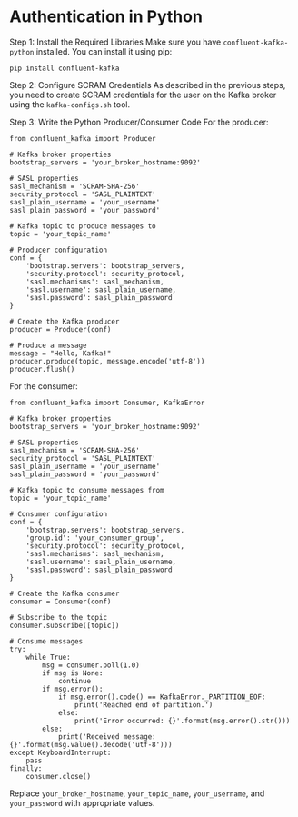 # Authentication in Python  

Step 1: Install the Required Libraries Make sure you have `confluent-kafka-python` installed. You can install it using pip:

```
pip install confluent-kafka

```

Step 2: Configure SCRAM Credentials As described in the previous steps, you need to create SCRAM credentials for the user on the Kafka broker using the `kafka-configs.sh` tool.

Step 3: Write the Python Producer/Consumer Code For the producer:

```
from confluent_kafka import Producer

# Kafka broker properties
bootstrap_servers = 'your_broker_hostname:9092'

# SASL properties
sasl_mechanism = 'SCRAM-SHA-256'
security_protocol = 'SASL_PLAINTEXT'
sasl_plain_username = 'your_username'
sasl_plain_password = 'your_password'

# Kafka topic to produce messages to
topic = 'your_topic_name'

# Producer configuration
conf = {
    'bootstrap.servers': bootstrap_servers,
    'security.protocol': security_protocol,
    'sasl.mechanisms': sasl_mechanism,
    'sasl.username': sasl_plain_username,
    'sasl.password': sasl_plain_password
}

# Create the Kafka producer
producer = Producer(conf)

# Produce a message
message = "Hello, Kafka!"
producer.produce(topic, message.encode('utf-8'))
producer.flush()

```

For the consumer:

```
from confluent_kafka import Consumer, KafkaError

# Kafka broker properties
bootstrap_servers = 'your_broker_hostname:9092'

# SASL properties
sasl_mechanism = 'SCRAM-SHA-256'
security_protocol = 'SASL_PLAINTEXT'
sasl_plain_username = 'your_username'
sasl_plain_password = 'your_password'

# Kafka topic to consume messages from
topic = 'your_topic_name'

# Consumer configuration
conf = {
    'bootstrap.servers': bootstrap_servers,
    'group.id': 'your_consumer_group',
    'security.protocol': security_protocol,
    'sasl.mechanisms': sasl_mechanism,
    'sasl.username': sasl_plain_username,
    'sasl.password': sasl_plain_password
}

# Create the Kafka consumer
consumer = Consumer(conf)

# Subscribe to the topic
consumer.subscribe([topic])

# Consume messages
try:
    while True:
        msg = consumer.poll(1.0)
        if msg is None:
            continue
        if msg.error():
            if msg.error().code() == KafkaError._PARTITION_EOF:
                print('Reached end of partition.')
            else:
                print('Error occurred: {}'.format(msg.error().str()))
        else:
            print('Received message: {}'.format(msg.value().decode('utf-8')))
except KeyboardInterrupt:
    pass
finally:
    consumer.close()

```

Replace `your_broker_hostname`, `your_topic_name`, `your_username`, and `your_password` with appropriate values.